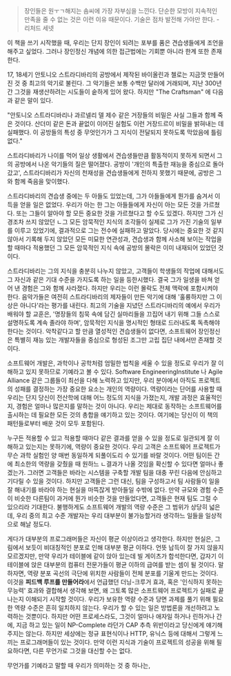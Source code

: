 > 장인들은 원ㅜㄱ해지는 솜씨에 가장 자부심을 느낀다. 단순한 모방이 지속적인 만족을 줄 수 없는 것은 이런 이유 때문이다. 기술은 점차 발전해 가야만 한다. - 리처드 세넷

이 책을 쓰기 시작했을 때, 우리는 단지 장인이 되려는 포부를 품은 견습생들에게 조언을 해주고 싶었다. 그러나 장인정신 개념에 의한 접근법에는 기회뿐 아니라 한계 또한 존재한다.

17, 18세기 안토니오 스트라디바리의 공방에서 제작된 바이올린과 첼로는 지금껏 만들어진 것 중 최고의 악기로 불린다. 그 악기들은 보통 수백만 달러에 거래되며, 지난 300년간 그것을 재생산하려는 시도들이 숱하게 있어 왔다. 하지만 "The Craftsman" 에 다음과 같은 말이 있다.

"안토니오 스트라디바리나 과르넬리 델 제수 같은 거장들의 비밀은 사실 그들과 함께 죽은 것이다. 산더미 같은 돈과 끝없이 이어진 실험도 이런 거장드르이 비밀을 밝혀내는 데 실패했다. 이 공방들의 특성 중 무엇인가가 그 지식이 전달되지 못하도록 막았음에 틀림없다."

스트라디바리가 나이를 먹어 일상 생활에서 견습생들만큼 활동적이지 못하게 되면서 그의 공방에서 나온 악기들의 질은 떨어졌다. 공방이 '개인의 특출한 재능을 중심으로 돌아갔고', 스트라디바리가 자신의 천재성을 견습생들에게 전하지 못했기 때문에, 공방은 그와 함께 죽음을 맞이했다.

스트라디바리의 견습생 중에는 두 아들도 있었는데, 그가 아들들에게 뭔가를 숨겨서 이득을 얻을 일은 없었다. 우리가 아는 한 그는 아들들에게 자신이 아는 모든 것을 가르쳤다. 또는 그들이 알아야 할 모든 중요한 것을 가르쳤다고 할 수도 있겠다. 하지만 그가 신경조차 쓰지 않았던 ㄴ그 모든 암묵적인 지식의 조각들이 실제로 그가 가진 기술의 일부를 이루고 있었기에, 결과적으로 그는 전수에 실패하고 말았다. 당시에는 중요한 것 같지 않아서 기록해 두지 않았던 모든 미묘한 연관성과, 견습생과 함께 사소해 보이는 작업을 할 때마다 적용했던 그 모든 암묵적인 지식 속에 공방의 몰락은 이미 내재되어 있었던 것이다.

스트라디바리는 그의 지식을 충분히 나누지 않았고, 고객들이 학생들의 작업에 대해서도 그 자신과 같은 기대 수준을 가지도록 하는 일을 등한시했다. 결국 그가 일생을 바쳐 얻어 낸 경험은 그와 함께 사라졌다. 하지만 우리는 이런 몰락도 전체 맥락에 포함시켜야 한다. 음악가들은 여전히 스트라디바리의 제자들이 만든 악기에 대해 '훌륭하지만 그 이상은 아니다'라는 평가를 내린다. 최고의 기술을 지녔던 스트라디바리의 예에서 우리가 배워야 할 교훈은, '명장들의 침묵 속에 담긴 실마리들을 끄집어 내기 위해 그들 스스로 설명하도록 계속 졸라야 하며', 암묵적인 지식을 명시적인 형태로 드러내도록 독촉해야 한다는 것이다. 악착같다고 할 만큼 열성적인 견습생들이 없다면, 소프트웨어 장인정신은 특별히 재능 있는 개발자들을 중심으로 형성된 조그만 고립 집단 내에서만 존재할 것이다.

소프트웨어 개발은, 과학이나 공학처럼 엄밀한 법칙을 세울 수 있을 정도로 우리가 잘 이해하고 있지 못하므로 기예라고 볼 수 있다. Software EngineeringInstitute 나 Agile Alliance 같은 그룹들이 최선을 다해 노력하고 있지만, 우리 분야에서 아직도 프로젝트의 성패를 결정하는 가장 중요한 요소는 개인의 역량이다. 역량이라는 단어를 사용할 때 우리는 단지 당신이 전산학에 대해 어느 정도의 지식을 가졌는지, 개발 과정은 효율적인지, 경험은 얼마나 많은지를 말하는 것이 아니다. 우리는 제대로 동작하는 소프트웨어를 출시하는 데 필요한 모든 것의 총합을 얘기하고 있는 것이다. 여기에는 당신이 이 책의 패턴들로부터 배운 것이 모두 포함된다. 

누구든 적용할 수 있고 적용할 때마다 같은 결과를 얻을 수 있을 정도로 일관되게 잘 이해하고 있는지는 못하기에, 역량이 중요한 것이다. 우리 고객은 소프트웨어 프로젝트가 무슨 과학 실험인 양 매번 동일하게 되풀이도리 수 있기를 바랄 것이다. 어떤 팀이든 간에 최소한의 역량을 갖췄을 때 원하느 ㄴ결과가 나올 것임을 확신할 수 있다면 얼마나 좋겠는가. 그러면 고객들은 바라는 시스템을 구축할 개발 팀을 대충 꾸린 다음에 안심하고 기다릴 수 있을 것이다. 하지만 고객들은 그런 대신, 팀을 구성하고서 팀 사람들이 일을 잘 해내기를 바라야 하는 현실을 마뜩잖게 받아들일 수밖에 없다. 만약 규모와 경험 수준이 비슷한 다른팀이 과거에 뭔가 비슷한 것을 만들었다면, 고객들은 현재 팀도 그럴 수 있으리라 기대한다. 불행하게도 소프트웨어 개발의 역량 수준은 그 범위가 상당히 넓은데, 우리 중의 최고 수준 개발자는 우리 대부분이 불가능할거라 생각하느 일들을 일상적으로 해날 정도다.

게다가 대부분의 프로그래머들은 자신이 평균 이상이라고 생각한다. 하지만 현실은, 그림에서 보듯이 비대칭적인 분포로 인해 대부분 평균 이하다. 언뜻 납득이 잘 가지 않을지 모르겠지만, 만약 우리가 테이블에 같이 앉아 있는데 빌 게이츠가 합석한다면, 갑자기 이 테이블에 앉은 대부분의 컴퓨터 전문가들이 평균 이하의 급여를 받는 셈이 될 것이다. 말하자면, 역량 분포 곡선의 극단에 위치한 사람들이 전체 분포를 기울게 만드는 것이다. 이것을 **피드백 루프를 만들어라**에서 언급했던 더닝-크루거 효과, 혹은 '인식하지 못하는 무능력' 효과와 결합해서 생각해 보면, 왜 그토록 많은 소프트웨어 프로젝트가 실패로 끝나는지 이해되기 시작할 것이다. 우리가 보유한 역량 수준과 당면 과제를 풀기 위해 필요한 역량 수준은 흔히 일치하지 않는다. 우리가 할 수 있는 일은 방법론을 개선하려고 노력하는 것뿐이다. 하지만 어떤 프로세스라도, 그것이 얼마나 애자일 하거나 린하거나 간에, 지금 하고 있는 일이 NP-Complete 라던가 CAP 추측 위반이라고 당신에게 얘기해 주지는 않는다. 하지만 세상에는 정규 표현식이나 HTTP, 유닉스 등에 대해서 그렇게 느끼는 프로그래머들이 있는 것이다. 만약 이런 지식과 기술이 프로젝트의 성공을 위해 필요하다면, 다른 무언가로 그것을 대신할 수는 없다.

무언가를 기예라고 말할 때 우리가 의미하는 것 중 하나는, 